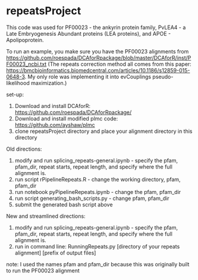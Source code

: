 # repeatsProject

This code was used for PF00023 - the ankyrin protein family, PvLEA4 - a Late Embryogenesis Abundant proteins (LEA proteins), and APOE - Apolipoprotein. 

To run an example, you make sure you have the PF00023 alignments from https://github.com/roespada/DCAforRpackage/blob/master/DCAforR/inst/PF00023_ncbi.txt (The repeats correction method all comes from this paper: https://bmcbioinformatics.biomedcentral.com/articles/10.1186/s12859-015-0648-3. My only role was implementing it into evCouplings pseudo-likelihood maximization.)

set-up:
1) Download and install DCAforR:
https://github.com/roespada/DCAforRpackage/
2) Download and install modified plmc code: https://github.com/ayshaw/plmc
3) clone repeatsProject directory and place your alignment directory in this directory

Old directions:
1) modify and run splicing_repeats-general.ipynb - specify the pfam, pfam_dir, repeat starts, repeat length, and specify where the full alignment is.
2) run script rPipelineRepeats.R - change the working directory, pfam, pfam_dir
3) run notebook pyPipelineRepeats.ipynb - change the pfam, pfam_dir
4) run script generating_bash_scripts.py - change pfam, pfam_dir
5) submit the generated bash script above

New and streamlined directions:
1) modify and run splicing_repeats-general.ipynb - specify the pfam, pfam_dir, repeat starts, repeat length, and specify where the full alignment is.
2) run in command line: RunningRepeats.py [directory of your repeats alignment] [prefix of output files]

note: I used the names pfam and pfam_dir because this was originally built to run the PF00023 alignment
